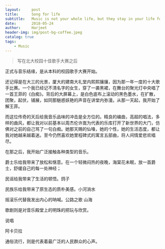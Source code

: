 ```yaml
---
layout:     post
title:      Song for life
subtitle:   Music is not your whole life, but they stay in your life forever.
date:       2018-05-24
author:     Harjeet
header-img: img/post-bg-coffee.jpeg
catalog: true
tags:
    - Music
---
```


> 写在北大校园十佳歌手大赛之后

正式与音乐结缘，是从本科的校园歌手大赛开始。
	
还记得是在大三的光景，厦大的建南大礼堂内熙熙攘攘，因为那一年一度的十大歌手比赛。一个我已经记不清名字的女生，穿了一袭黑裙，在舞台的聚光灯中央唱了一首王菲的《白痴》。背后的大屏幕上，是白色底布上滚动的黑色墨水，在扩散，团聚，起伏，铺展，如同那魅惑妖艳的声音在讲堂内弥漫。从那一天起，我开始了解王菲。
	
而这位传奇的天后给我音乐品味的冲击是全方位的。精良的编曲，高超的唱法，多样的曲风，都让我对以前基本以周杰伦许嵩为代表的乐库打开了新世界的大门，仿佛对之前的自己骂了一句白痴。她那天赐的仙嗓，她的个性，她的生活态度，都让我对她越来越着迷。至今仍然喜欢她里程碑式的寓言五部曲，将人间情爱悲欢唱尽。
	
在那之后，我开始广泛接触各种类型的音乐。

爵士乐给我带来了放松和惬意。在一个轻微闷热的夜晚，海棠花未眠，放一首爵士，舒缓自己的每一处神经；
	
民谣给我带来了生活的顿悟。鸽子
	
民族乐给我带来了原生态的质朴美感。小河淌水
	
摇滚乐代替我发出内心的呐喊。公路之歌 山海
	
歌剧则是对音乐殿堂上的明珠的把玩与欣赏。
	
说唱
	
阿卡贝拉
	
通俗流行，则是代表着最广泛的人民群众的心声。
	
	